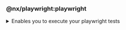 <!-- markdownlint-disable MD041 -->

### @nx/playwright:playwright

<details>
<summary>Enables you to execute your playwright tests</summary>

The _playwright_ executor is an executor provided by NX and enables you to run your e2e tests.

## Usage

The following command will run all of the playwright tests within your e2e test folder, as part of the executor it will automatically spin up a web server on local host for the corresponding application.

```bash
nx e2e <app-name>-e2e
```

### Command line arguments

See the [@nx/playwright](https://nx.dev/nx-api/playwright/executors/playwright) plugin page for a list of up to date command line arguments

</details>

